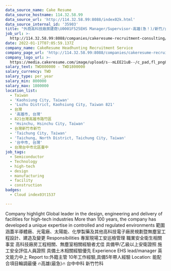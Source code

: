 ```yaml
---
data_source_name: Cake Resume
data_source_hostname: 114.32.58.99
data_source_url: 'http://114.32.58.99:8088/index02k.html'
data_source_internal_id: '35903'
title: "外商高科技廠房建商\U0001F525EHS Manager/Supervisor-高雄(急！)/新竹/台中 - HT"
job_url: >-
  http://114.32.58.99:8088/companies/cakeresume-recruitment-consulting/jobs/ec0ec0
date: 2022-01-17T07:05:59.137Z
company_name: CakeResume Headhunting Recruitment Service
company_page_url: 'http://114.32.58.99:8088/companies/cakeresume-recruitment-consulting'
company_logo_url: >-
  https://media.cakeresume.com/image/upload/s--mLEE21uB--/c_pad,fl_png8,h_200,w_200/v1620881212/vdbipassrdfr8omwzeq6.png
salary_text: TWD800000 - TWD1800000
salary_currency: TWD
salary_type: per_year
salary_min: 800000
salary_max: 1800000
location_list:
  - Taiwan
  - 'Kaohsiung City, Taiwan'
  - 'Luzhu District, Kaohsiung City, Taiwan 821'
  - 台灣
  - '高雄市, 台灣'
  - 821台灣高雄市路竹區
  - 'Hsinchu, Hsinchu City, Taiwan'
  - 台灣新竹市新竹
  - 'Taichung City, Taiwan'
  - 'Taichung, North District, Taichung City, Taiwan'
  - '台中市, 台灣'
  - 台灣台中市北區臺中
job_tags:
  - Semiconductor
  - Technology
  - high-tech
  - design
  - manufacturing
  - facility
  - construction
badges:
  - Cloud index03t1537

---
```


Company highlight Global leader in the design, engineering and delivery of facilities for high-tech industries More than 100 years, the company has developed a unique expertise in controlled and regulated environments 範圍涵蓋半導體廠、光電廠、太陽能、化學製藥及其他高科技電子廠房規劃暨無塵室工程設計、建造及變更 Responsibilities 專案現場工安巡檢管理 職業安全衛生相關事宜 高科技廠房工程相關、無塵室相關經驗者尤佳 具備甲/乙級以上安衛證照 施工安全評估人員證照 具備土木相關經驗優先 Experience EHS lead/manager 英文能力中上 Report to:外籍主管 10年工作經驗,具備5年帶人經驗 Location: 能配合項目輪調最優 🔥高雄(最急)🔥 台中中科 新竹竹科